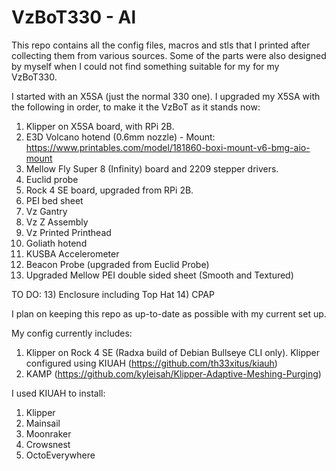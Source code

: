 # VzBoT330 - Al

This repo contains all the config files, macros and stls that I printed after collecting them from various sources. Some of the parts were also designed by myself when I could not find something suitable for my for my VzBoT330. 

I started with an X5SA (just the normal 330 one). I upgraded my X5SA with the following in order, to make it the VzBoT as it stands now:

1) Klipper on X5SA board, with RPi 2B.
2) E3D Volcano hotend (0.6mm nozzle) - Mount: https://www.printables.com/model/181860-boxi-mount-v6-bmg-aio-mount
3) Mellow Fly Super 8 (Infinity) board and 2209 stepper drivers.
4) Euclid probe
5) Rock 4 SE board, upgraded from RPi 2B.
6) PEI bed sheet
7) Vz Gantry
8) Vz Z Assembly
9) Vz Printed Printhead
10) Goliath hotend
11) KUSBA Accelerometer
12) Beacon Probe (upgraded from Euclid Probe)
13) Upgraded Mellow PEI double sided sheet (Smooth and Textured)

TO DO:
13) Enclosure including Top Hat
14) CPAP

I plan on keeping this repo as up-to-date as possible with my current set up.

My config currently includes:

1) Klipper on Rock 4 SE (Radxa build of Debian Bullseye CLI only). Klipper configured using KIUAH (https://github.com/th33xitus/kiauh)
2) KAMP (https://github.com/kyleisah/Klipper-Adaptive-Meshing-Purging) 

I used KIUAH to install:
1) Klipper
2) Mainsail
3) Moonraker
4) Crowsnest
5) OctoEverywhere
